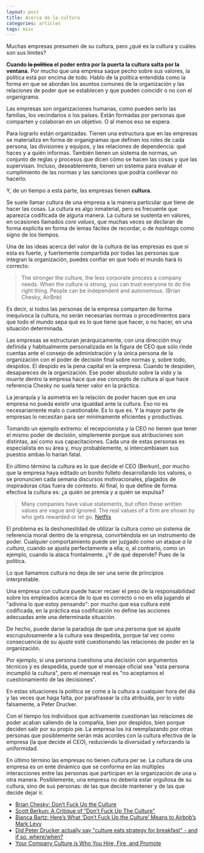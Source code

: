 ```yaml
---
layout: post
title: Acerca de la cultura
categories: articles
tags: misc
---
```


Muchas empresas presumen de su cultura, pero ¿qué es la cultura y cuáles son sus límites?

**Cuando ~~la política~~ el poder entra por la puerta la cultura salta por la ventana.** Por mucho que una empresa saque pecho sobre sus valores, la política está por encima de todo. Hablo de la política entendida como la forma en que se abordan los asuntos comunes de la organización y las relaciones de poder que se establecen y que pueden coincidir o no con el organigrama.

Las empresas son organizaciones humanas, como pueden serlo las familias, los vecindarios o los países. Están formadas por personas que comparten y colaboran en un objetivo. O al menos eso se espera.

Para lograrlo están organizadas. Tienen una estructura que en las empresas se materializa en forma de organigramas que definen los roles de cada persona, las divisiones y equipos, y las relaciones de dependencia: qué haces y a quién informas. También tienen un sistema de normas, un conjunto de reglas y procesos que dicen cómo se hacen las cosas y que las supervisan. Incluso, deseablemente, tienen un sistema para evaluar el cumplimiento de las normas y las sanciones que podría conllevar no hacerlo.

Y, de un tiempo a esta parte, las empresas tienen **cultura**.

Se suele llamar cultura de una empresa a la manera particular que tiene de hacer las cosas. La cultura es algo inmaterial, pero es frecuente que aparezca codificada de alguna manera. La cultura se sustenta en valores, en ocasiones llamados *core values*, que muchas veces se declaran de forma explícita en forma de lemas fáciles de recordar, o de *hashtags* como signo de los tiempos.

Una de las ideas acerca del valor de la cultura de las empresas es que sí esta es fuerte, y fuertemente compartida por todas las personas que integran la organización, puedes confiar en que todo el mundo hará lo correcto:

> The stronger the culture, the less corporate process a company needs. When the culture is strong, you can trust everyone to do the right thing. People can be independent and autonomous. (Brian Chesky, AirBnb)

Es decir, si todos las personas de la empresa comparten de forma inequívoca la cultura, no serán necesarias normas o procedimientos para que todo el mundo sepa qué es lo que tiene que hacer, o no hacer, en una situación determinada. 

Las empresas se estructuran jerárquicamente, con una dirección muy definida y habitualmente personalizada en la figura de CEO que sólo rinde cuentas ante el consejo de administración y la única persona de la organización con el poder de decisión final sobre normas y, sobre todo, despidos. El despido es la pena capital en la empresa. Cuando te despiden, desapareces de la organización. Ese poder absoluto sobre la *vida* y la *muerte* dentro la empresa hace que ese concepto de cultura al que hace referencia Chesky no suela tener valor en la práctica.

La jerarquía y la asimetría en la relación de poder hacen que en una empresa no pueda existir una igualdad ante la cultura. Eso no es necesariamente malo o cuestionable. Es lo que es. Y la mayor parte de empresas lo necesitan para ser mínimamente eficientes y productivas. 

Tomando un ejemplo extremo: el recepcionista y la CEO no tienen que tener el mismo poder de decisión, simplemente porque sus atribuciones son distintas, así como sus capacitaciones. Cada una de estas personas es especialista en su área y, muy probablemente, si intercambiasen sus puestos ambas lo harían fatal.

En último término la cultura es lo que decide el CEO (Berkun), por mucho que la empresa haya editado un bonito folleto desarrollando los valores, o se pronuncien cada semana discursos motivacionales, plagados de inspiradoras citas fuera de contexto. Al final, lo que define de forma efectiva la cultura es: ¿a quién se premia y a quién se expulsa?

> Many companies have value statements, but often these written values are vague and ignored. The real values of a firm are shown by who gets rewarded or let go. [Netflix](https://jobs.netflix.com/culture)

El problema es la deshonestidad de utilizar la cultura como un sistema de referencia moral dentro de la empresa, convirtiéndola en un instrumento de poder. Cualquier comportamiento puede ser juzgado como un ataque *a la cultura*, cuando se ajusta perfectamente a ella; o, al contrario, como un ejemplo, cuando la ataca frontalmente. ¿Y de qué depende? Pues de la política.

Lo que llamamos cultura no deja de ser una serie de principios interpretable.

Una empresa con cultura puede hacer recaer el peso de la responsabilidad sobre los empleados acerca de lo que es correcto o no en ella jugando al "adivina lo que estoy pensando": por mucho que esa cultura esté codificada, en la práctica esa codificación no define las acciones adecuadas ante una determinada situación.

De hecho, puede darse la paradoja de que una persona que se ajuste escrupulosamente a la cultura sea despedida, porque tal vez como consecuencia de su ajuste esté cuestionando las relaciones de poder en la organización. 

Por ejemplo, si una persona cuestiona una decisión con argumentos técnicos y es despedida, puede que el mensaje oficial sea "esta persona incumplió la cultura", pero el mensaje real es "no aceptamos el cuestionamiento de las decisiones".

En estas situaciones la política se come a la cultura a cualquier hora del día y las veces que haga falta, por parafrasear la cita atribuida, por lo visto falsamente, a Peter Drucker.

Con el tiempo los individuos que activamente cuestionan las relaciones de poder acaban saliendo de la compañía, bien por despidos, bien porque deciden salir por su propio pie. La empresa los irá reemplazando por otras personas que posiblemente serán más acordes con la cultura efectiva de la empresa (la que decide el CEO), reduciendo la diversidad y reforzando la uniformidad.

En último término las empresas no tienen cultura per se. La cultura de una empresa es un ente dinámico que se conforma en las múltiples interacciones entre las personas que participan en la organización de una u otra manera. Posiblemente, una empresa no debería estar orgullosa de su cultura, sino de sus personas: de las que decide mantener y de las que decide dejar ir.



* [Brian Chesky: Don’t Fuck Up the Culture](https://medium.com/@bchesky/dont-fuck-up-the-culture-597cde9ee9d4)
* [Scott Berkun: A Critique of “Don’t Fuck Up The Culture"](https://scottberkun.com/2014/critique-dont-fuck-up-culture/)
* [Bianca Bartz: Here’s What ‘Don’t Fuck Up the Culture’ Means to Airbnb’s Mark Levy](https://hazelhq.com/blog/mark-levy-airbnb-culture/)
* [Did Peter Drucker actually say "culture eats strategy for breakfast" - and if so, where/when?](https://www.quora.com/Did-Peter-Drucker-actually-say-culture-eats-strategy-for-breakfast-and-if-so-where-when)
* [Your Company Culture is Who You Hire, Fire, and Promote](https://medium.com/s/company-culture/your-companys-culture-is-who-you-hire-fire-and-promote-c69f84902983)
